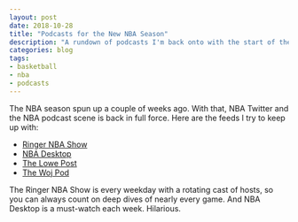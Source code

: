 ```yaml
---
layout: post
date: 2018-10-28
title: "Podcasts for the New NBA Season"
description: "A rundown of podcasts I'm back onto with the start of the new NBA season."
categories: blog
tags:
- basketball
- nba
- podcasts
---
```


The NBA season spun up a couple of weeks ago. With that, NBA Twitter and the NBA podcast scene is back in full force. Here are the feeds I try to keep up with:

* [Ringer NBA Show](https://www.theringer.com/the-nba-show)
* [NBA Desktop](https://www.youtube.com/playlist?list=PLiI3wRw9PbSbC6pcN0gPuDkLzr-k-B8YS)
* [The Lowe Post](http://www.espn.com/espnradio/podcast/archive/_/id/10528553)
* [The Woj Pod](https://art19.com/shows/thewojpod)

The Ringer NBA Show is every weekday with a rotating cast of hosts, so you can always count on deep dives of nearly every game. And NBA Desktop is a must-watch each week. Hilarious.